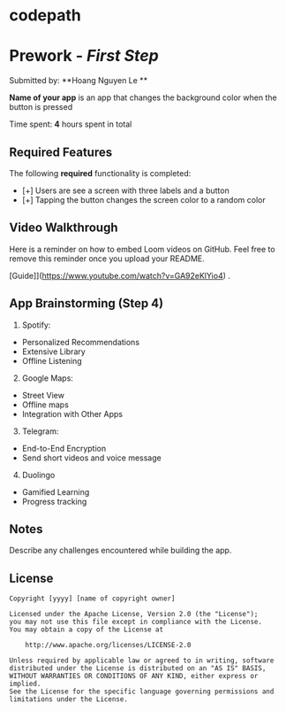 # codepath
# Prework - *First Step*

Submitted by: **Hoang Nguyen Le **

**Name of your app** is an app that changes the background color when the button is pressed

Time spent: **4** hours spent in total

## Required Features

The following **required** functionality is completed:

- [+] Users are see a screen with three labels and a button
- [+] Tapping the button changes the screen color to a random color
 
## Video Walkthrough

Here is a reminder on how to embed Loom videos on GitHub. Feel free to remove this reminder once you upload your README. 

[Guide]](https://www.youtube.com/watch?v=GA92eKlYio4) .

## App Brainstorming (Step 4)
1. Spotify: 
- Personalized Recommendations
- Extensive Library
- Offline Listening

2. Google Maps:
- Street View
- Offline maps
- Integration with Other Apps

3. Telegram:
- End-to-End Encryption
- Send short videos and voice message 

4. Duolingo
- Gamified Learning
- Progress tracking 

## Notes

Describe any challenges encountered while building the app.

## License

    Copyright [yyyy] [name of copyright owner]

    Licensed under the Apache License, Version 2.0 (the "License");
    you may not use this file except in compliance with the License.
    You may obtain a copy of the License at

        http://www.apache.org/licenses/LICENSE-2.0

    Unless required by applicable law or agreed to in writing, software
    distributed under the License is distributed on an "AS IS" BASIS,
    WITHOUT WARRANTIES OR CONDITIONS OF ANY KIND, either express or implied.
    See the License for the specific language governing permissions and
    limitations under the License.
